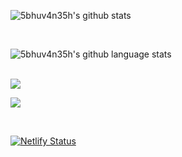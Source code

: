 ![5bhuv4n35h's github stats](https://github-readme-stats.vercel.app/api?username=5bhuv4n35h&show_icons=true&theme=dracula&count_private=true)<br>

<br>

![5bhuv4n35h's github language stats](https://github-readme-stats.vercel.app/api/top-langs/?username=5bhuv4n35h&layout=compact&theme=dracula)<br>
<br>

![](https://img.shields.io/github/followers/5bhuv4n35h?label=FOllow&style=plastic)
<br>


![](https://img.shields.io/github/stars/5bhuv4n35h?style=plastic)
<br>

<br>

[![Netlify Status](https://api.netlify.com/api/v1/badges/fcb96a80-a4b9-45e2-9f40-fc2e9dd9b358/deploy-status)](https://app.netlify.com/sites/focused-bhaskara-48134b/deploys)

<br>
